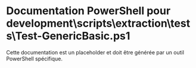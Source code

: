 # Documentation PowerShell pour development\scripts\extraction\tests\Test-GenericBasic.ps1

Cette documentation est un placeholder et doit être générée par un outil PowerShell spécifique.
